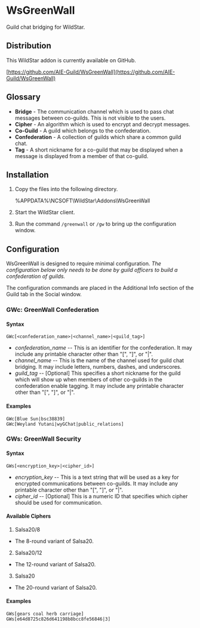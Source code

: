 WsGreenWall
===========

Guild chat bridging for WildStar.

Distribution
------------

This WildStar addon is currently available on GitHub.

[https://github.com/AIE-Guild/WsGreenWall](https://github.com/AIE-Guild/WsGreenWall)


Glossary
--------

- **Bridge** - The communication channel which is used to pass chat messages between co-guilds.  This is not visible to the users.
- **Cipher** - An algorithm which is used to encrypt and decrypt messages.
- **Co-Guild** - A guild which belongs to the confederation.
- **Confederation** - A collection of guilds which share a common guild chat.
- **Tag** - A short nickname for a co-guild that may be displayed when a message is displayed from a member of that co-guild.


Installation
------------

1. Copy the files into the following directory.

    %APPDATA%\NCSOFT\WildStar\Addons\WsGreenWall

2. Start the WildStar client.

3. Run the command `/greenwall` or `/gw` to bring up the configuration window.


Configuration
-------------

WsGreenWall is designed to require minimal configuration. *The configuration below only needs to be done by guild officers to build a confederation of guilds.*

The configuration commands are placed in the Additional Info section of the Guild tab in the Social window.

### GWc: GreenWall Confederation

#### Syntax

    GWc[<confederation_name>|<channel_name>|<guild_tag>]

- *confederation_name* -- This is an identifier for the confederation.  It may include any printable character other than "[", "]", or "|".
- *channel_name* -- This is the name of the channel used for guild chat bridging. It may include letters, numbers, dashes, and underscores.
- *guild_tag* -- [Optional] This specifies a short nickname for the guild which will show up when members of other co-guilds in the confederation enable tagging. It may include any printable character other than "[", "]", or "|".

#### Examples

    GWc[Blue Sun|bsc38839]
    GWc[Weyland Yutani|wyGChat|public_relations]


### GWs: GreenWall Security

#### Syntax

    GWs[<encryption_key>|<cipher_id>]

- *encryption_key* -- This is a text string that will be used as a key for encrypted communications between co-guilds. It may include any printable character other than "[", "]", or "|".
- *cipher_id* -- [Optional] This is a numeric ID that specifies which cipher should be used for communication.

#### Available Ciphers

1. Salsa20/8
 - The 8-round variant of Salsa20.
2. Salsa20/12
 - The 12-round variant of Salsa20.
3. Salsa20
 - The 20-round variant of Salsa20.
 
#### Examples

    GWs[gears coal herb carriage]
    GWs[e64d8725c826d641198b8bcc8fe56846|3]


